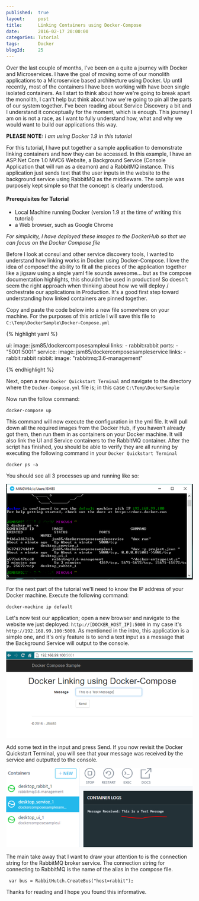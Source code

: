 ```yaml
---
published: 	true
layout: 	post
title:		Linking Containers using Docker-Compose
date: 		2016-02-17 20:00:00
categories: Tutorial
tags: 		Docker
blogId:     25
---
```


Over the last couple of months, I've been on a quite a journey with Docker and Microservices. I have the goal of moving some of our monolith applications to a Microservice based architecture using Docker. Up until recently, most of the containers I have been working with have been single isolated containers. As I start to think about how we're going to break apart the monolith, I can't help but think about how we're going to pin all the parts of our system together. I've been reading about Service Discovery a bit and I understand it conceptually for the moment, which is enough. This journey I am on is not a race, as I want to fully understand how, what and why we would want to build our applications this way.

**PLEASE NOTE:** *I am using Docker 1.9 in this tutorial*

For this tutorial, I have put together a sample application to demonstrate linking containers and how they can be accessed. In this example, I have an ASP.Net Core 1.0 MVC6 Website, a Background Service (Console Application that will run as a deamon) and a RabbitMQ instance. This application just sends text that the user inputs in the website to the background service using RabbitMQ as the middleware. The sample was purposely kept simple so that the concept is clearly understood.


#### Prerequisites for Tutorial
* Local Machine running Docker (version 1.9 at the time of writing this tutorial)
* a Web browser, such as Google Chrome

*For simplicity, I have deployed these images to the DockerHub so that we can focus on the Docker Compose file*


Before I look at consul and other service discovery tools, I wanted to understand how linking works in Docker using Docker-Compose. I love the idea of compose! the ability to fit all the pieces of the application together like a jigsaw using a single yaml file sounds awesome... but as the compose documentation highlights, this shouldn't be used in production! So doesn't seem the right approach when thinking about how we will deploy / orchestrate our applications in Production. It's a good first step toward understanding how linked containers are pinned together.

Copy and paste the code below into a new file somewhere on your machine. For the purposes of this article I will save this file to ```C:\Temp\DockerSample\Docker-Compose.yml``` 

{% highlight yaml %}

ui:
  image: jsm85/dockercomposesampleui
  links:
    - rabbit:rabbit
  ports:
    - "5001:5001"
service:
  image: jsm85/dockercomposesampleservice
  links:
    - rabbit:rabbit
rabbit:
  image: "rabbitmq:3.6-management"

{% endhighlight %}

Next, open a new ```Docker Quickstart Terminal``` and navigate to the directory where the ```Docker-Compose.yml``` file is; in this case ```C:\Temp\DockerSample```

Now run the follow command:

    docker-compose up
    
This command will now execute the configuration in the yml file. It will pull down all the required images from the Docker Hub, if you haven't already got them, then run them in as containers on your Docker machine. It will also link the UI and Service containers to the RabbitMQ container. After the script has finished, you should be able to verify they are all running by executing the following command in your ```Docker Quickstart Terminal```

    docker ps -a
    
You should see all 3 processes up and running like so:

![Process](/assets/articles/25/processes.PNG)

For the next part of the tutorial we'll need to know the IP address of your Docker machine. Execute the following command:

    docker-machine ip default

Let's now test our application; open a new browser and navigate to the website we just deployed: ```http://[DOCKER_HOST_IP]:5000``` in my case it's ```http://192.168.99.100:5000```. As mentioned in the intro, this application is a simple one, and it's only feature is to send a text input as a message that the Background Service will output to the console.

![WebUI](/assets/articles/25/webui.PNG)

Add some text in the input and press Send. If you now revisit the Docker Quickstart Terminal, you will see that your message was received by the service and outputted to the console.

![Service](/assets/articles/25/service.PNG)

The main take away that I want to draw your attention to is the connection string for the RabbitMQ broker service. The connection string for connecting to RabbitMQ is the name of the alias in the compose file.

     var bus = RabbitHutch.CreateBus("host=rabbit");


Thanks for reading and I hope you found this informative.